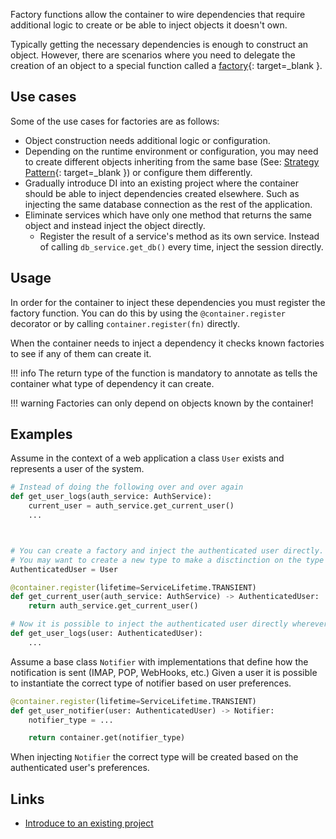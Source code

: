 Factory functions allow the container to wire dependencies that require additional logic to create 
or be able to inject objects it doesn't own.

Typically getting the necessary dependencies is enough to construct an object. However, there are scenarios
where you need to delegate the creation of an object to a special function called a 
[factory](https://en.wikipedia.org/wiki/Factory_(object-oriented_programming)){: target=_blank }.

## Use cases

Some of the use cases for factories are as follows:

* Object construction needs additional logic or configuration.
* Depending on the runtime environment or configuration, you may need to create different objects 
inheriting from the same base (See: [Strategy Pattern](https://en.wikipedia.org/wiki/Strategy_pattern){: target=_blank }) or configure them differently. 
* Gradually introduce DI into an existing project where the container should be able to inject dependencies created elsewhere. 
Such as injecting the same database connection as the rest of the application.
* Eliminate services which have only one method that returns the same object and instead inject the object directly.
    * Register the result of a service's method as its own service. Instead of calling `db_service.get_db()` every time,
      inject the session directly.

## Usage

In order for the container to inject these dependencies you must register the factory function.
You can do this by using the `@container.register` decorator or by calling `container.register(fn)` directly.

When the container needs to inject a dependency it checks known factories to see if any of them can create it.


!!! info
    The return type of the function is mandatory to annotate as tells the container what 
    type of dependency it can create.

!!! warning
    Factories can only depend on objects known by the container!

## Examples

Assume in the context of a web application a class `User` exists and represents a user of the system.

```python
# Instead of doing the following over and over again
def get_user_logs(auth_service: AuthService):
    current_user = auth_service.get_current_user()
    ...



# You can create a factory and inject the authenticated user directly.
# You may want to create a new type to make a disctinction on the type of user this is.
AuthenticatedUser = User

@container.register(lifetime=ServiceLifetime.TRANSIENT)
def get_current_user(auth_service: AuthService) -> AuthenticatedUser:
    return auth_service.get_current_user()

# Now it is possible to inject the authenticated user directly wherever it is necessary.
def get_user_logs(user: AuthenticatedUser):
    ...
```

Assume a base class `Notifier` with implementations that define how the notification is sent (IMAP, POP, WebHooks, etc.)
Given a user it is possible to instantiate the correct type of notifier based on user preferences.


```python
@container.register(lifetime=ServiceLifetime.TRANSIENT)
def get_user_notifier(user: AuthenticatedUser) -> Notifier:
    notifier_type = ...

    return container.get(notifier_type)
```

When injecting `Notifier` the correct type will be created based on the authenticated user's preferences.



## Links

* [Introduce to an existing project](introduce_to_an_existing_project.md)
